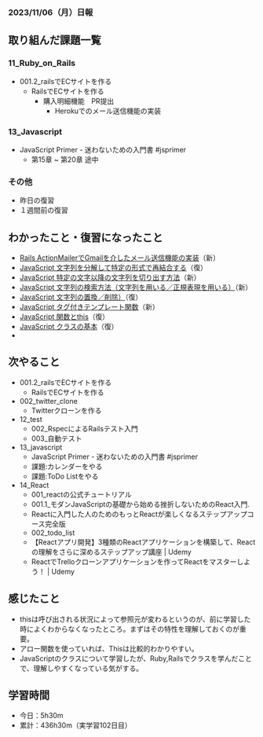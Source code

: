 ### 2023/11/06（月）日報
## 取り組んだ課題一覧

### 11_Ruby_on_Rails
  - 001.2_railsでECサイトを作る
    - RailsでECサイトを作る 
      - 購入明細機能　PR提出
        - Herokuでのメール送信機能の実装
### 13_Javascript
  - JavaScript Primer - 迷わないための入門書 #jsprimer
    - 第15章 ~ 第20章 途中

### その他
<!-- - ブログ執筆
  - [Rails 「Action Mailer × Gmail × Heroku」でメール送信機能を実装する](https://tatsuki-ju.hatenablog.com/entry/2023/11/06/122248) -->
<!-- - 模写コーディング
  - [作って学ぶコーディング学習サイト](https://code-step.com/)
    - [【入門編】recipemenu](https://github.com/imahoritatsuki/copyingCoding/tree/main/introductory-recipemenu/output) -->
<!-- - 関連書籍
  - [Good Code, Bad Code ～持続可能な開発のためのソフトウェアエンジニア的思考](https://amzn.asia/d/7NzMcZp) -->
<!-- - 関連記事・動画
  - [初心者プログラマが犯しがちな過ち25選](https://qiita.com/rana_kualu/items/379eefb3a40c6b44cb92) -->
- 昨日の復習
- １週間前の復習

## わかったこと・復習になったこと
  - [Rails ActionMailerでGmailを介したメール送信機能の実装](https://www.notion.so/Rails-ActionMailer-Gmail-fd96d1c58e574c84a83672decf329a9f?pvs=4)（新）
  - [JavaScript 文字列を分解して特定の形式で再結合する](https://www.notion.so/JavaScript-5d250d3949c9463fa3f7226e0b15929c?pvs=4)（復）
  - [JavaScript 特定の文字以降の文字列を切り出す方法](https://www.notion.so/JavaScript-72b7b2834dd746fa8a54b6076f1d9111?pvs=4)（新）
  - [JavaScript 文字列の検索方法（文字列を用いる／正規表現を用いる）](https://www.notion.so/JavaScript-ea0076626cde40c5ac45235d76faa00c?pvs=4)（新）
  - [JavaScript 文字列の置換／削除）](https://www.notion.so/JavaScript-53dc11ecac48414898409653a62f8a21?pvs=4)（復）
  - [JavaScript タグ付きテンプレート関数](https://www.notion.so/JavaScript-765edba3e1c64d93a3364bbdd09a8285?pvs=4)（新）
  - [JavaScript 関数とthis](https://www.notion.so/JavaScript-this-acca9b754991433ca741017874ef7af9?pvs=4)（復）
  - [JavaScript クラスの基本](https://www.notion.so/JavaScript-529881093ced4adfa3e84f65da2530eb?pvs=4)（復）
  - 

## 次やること
  - 001.2_railsでECサイトを作る
    - RailsでECサイトを作る
  - 002_twitter_clone
    - Twitterクローンを作る
- 12_test
  - 002_RspecによるRailsテスト入門
  - 003_自動テスト
- 13_javascript
  - JavaScript Primer - 迷わないための入門書 #jsprimer
  - 課題:カレンダーをやる
  - 課題:ToDo Listをやる
- 14_React
  - 001_reactの公式チュートリアル
  - 001.1_モダンJavaScriptの基礎から始める挫折しないためのReact入門.
  - Reactに入門した人のためのもっとReactが楽しくなるステップアップコース完全版
  - 002_todo_list
  - 【Reactアプリ開発】3種類のReactアプリケーションを構築して、Reactの理解をさらに深めるステップアップ講座 | Udemy
  - ReactでTrelloクローンアプリケーションを作ってReactをマスターしよう！ | Udemy

## 感じたこと
- thisは呼び出される状況によって参照元が変わるというのが、前に学習した時によくわからなくなったところ。まずはその特性を理解しておくのが重要。
- アロー関数を使っていれば、Thisは比較的わかりやすい。
- JavaScriptのクラスについて学習したが、Ruby,Railsでクラスを学んだことで、理解しやすくなっている気がする。


## 学習時間
- 今日：5h30m
- 累計：436h30m（実学習102日目）

